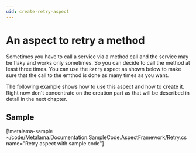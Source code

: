 ```yaml
---
uid: create-retry-aspect
---
```


# An aspect to retry a method 
Sometimes you have to call a service via a method call and the service may be flaky and works only sometimes. So you can decide to call the method at least three times. You can use the `Retry` aspect as shown below to make sure that the call to the emthod is done as many times as you want. 

The following example shows how to use this aspect and how to create it. Right now don't concentrate on the creation part as that will be described in detail in the next chapter. 

## Sample  

[!metalama-sample ~/code/Metalama.Documentation.SampleCode.AspectFramework/Retry.cs name="Retry aspect with sample code"]



